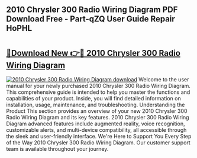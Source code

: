 ## 2010 Chrysler 300 Radio Wiring Diagram PDF Download Free - Part-qZQ User Guide Repair HoPHL

# <h2><a href="http://dfs6z0j.blite.top/?on=2010+Chrysler+300+Radio+Wiring+Diagram">🔗Download New 👉🔴 2010 Chrysler 300 Radio Wiring Diagram</a></h2>

[![2010 Chrysler 300 Radio Wiring Diagram download](https://i.imgur.com/lujVjoI.png)](http://dfs6z0j.blite.top/?on=2010+Chrysler+300+Radio+Wiring+Diagram)
Welcome to the user manual for your newly purchased 2010 Chrysler 300 Radio Wiring Diagram. This comprehensive guide is intended to help you master the functions and capabilities of your product. Inside, you will find detailed information on installation, usage, maintenance, and troubleshooting. Understanding the Product This section provides an overview of your new 2010 Chrysler 300 Radio Wiring Diagram and its key features. 2010 Chrysler 300 Radio Wiring Diagram advanced features include augmented reality, voice recognition, customizable alerts, and multi-device compatibility, all accessible through the sleek and user-friendly interface. We're Here to Support You Every Step of the Way 2010 Chrysler 300 Radio Wiring Diagram. Our customer support team is available throughout your journey.
